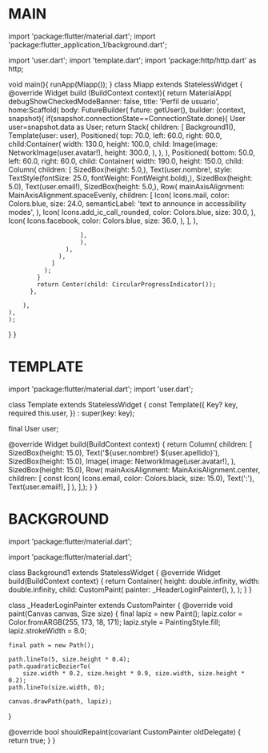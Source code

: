 # MAIN
import 'package:flutter/material.dart';
import 'package:flutter_application_1/background.dart';

import 'user.dart';
import 'template.dart';
import 'package:http/http.dart' as http;

void main(){
  runApp(Miapp());
}
class Miapp extends StatelessWidget {
  @override
  Widget build (BuildContext context){
    return MaterialApp(
      debugShowCheckedModeBanner: false,
      title: 'Perfil de usuario',
      home:Scaffold(
        body: FutureBuilder<User>(
          future: getUser(),
          builder: (context, snapshot){
            if(snapshot.connectionState==ConnectionState.done){
              User user=snapshot.data as User;
              return Stack(
                children: [
                  Background1(),
                  Template(user: user),
                  Positioned(
                    top: 70.0,
                    left: 60.0,
                    right: 60.0,
                    child:Container(
                      width: 130.0,
                      height: 100.0,
                      child: Image(image: NetworkImage(user.avatar!),
                      height: 300.0, 
                      ),
                    ),
                  ),
                  Positioned(
                    bottom: 50.0,
                    left: 60.0,
                    right: 60.0,
                    child: Container(
                      width: 190.0,
                      height: 150.0,
                      child: Column(
                        children: [
                          SizedBox(height: 5.0,),
                          Text(user.nombre!, style: TextStyle(fontSize: 25.0, fontWeight: FontWeight.bold),),
                          SizedBox(height: 5.0),
                          Text(user.email!),
                          SizedBox(height: 5.0,),
                          Row(
                            mainAxisAlignment: MainAxisAlignment.spaceEvenly,
                            children: [
                              Icon(
                                Icons.mail,
                                color: Colors.blue,
                                size: 24.0,
                                semanticLabel: 'text to announce in accessibility modes',
                                ),
                                Icon(
                                  Icons.add_ic_call_rounded,
                                  color: Colors.blue,
                                  size: 30.0,
                                  ),
                                  Icon(
                                    Icons.facebook,
                                    color: Colors.blue,
                                    size: 36.0,
                                    ),
                            ],
                          ),

                        ],
                        ),
                    ),
                  ),
                ]
              );
            }
            return Center(child: CircularProgressIndicator());
          },

        ),
    ),
    );
  }
}

# TEMPLATE

import 'package:flutter/material.dart';
import 'user.dart';

class Template extends StatelessWidget {
  const Template({
    Key? key,
    required this.user,
  }) : super(key: key);

  final User user;

  @override
  Widget build(BuildContext context) {
    return Column(
      children: [
        SizedBox(height: 15.0),
        Text('${user.nombre!} ${user.apellido}'),
        SizedBox(height: 15.0),
        Image(
          image: NetworkImage(user.avatar!),
        ),
        SizedBox(height: 15.0),
        Row(
          mainAxisAlignment: MainAxisAlignment.center,
          children: [
            const Icon(
              Icons.email,
              color: Colors.black,
              size: 15.0),
            Text(':'),
            Text(user.email!),
          ]
        ),
      ],);
  }
}

# BACKGROUND
import 'package:flutter/material.dart';


import 'package:flutter/material.dart';

class Background1 extends StatelessWidget {
  @override
  Widget build(BuildContext context) {
    return Container(
      height: double.infinity,
      width: double.infinity,
      child: CustomPaint(
        painter: _HeaderLoginPainter(),
      ),
    );
  }
}

class _HeaderLoginPainter extends CustomPainter {
  @override
  void paint(Canvas canvas, Size size) {
    final lapiz = new Paint();
    lapiz.color = Color.fromARGB(255, 173, 18, 171);
    lapiz.style = PaintingStyle.fill;
    lapiz.strokeWidth = 8.0;

    final path = new Path();

    path.lineTo(5, size.height * 0.4);
    path.quadraticBezierTo(
        size.width * 0.2, size.height * 0.9, size.width, size.height * 0.2);
    path.lineTo(size.width, 0);

    canvas.drawPath(path, lapiz);
  }

  @override
  bool shouldRepaint(covariant CustomPainter oldDelegate) {
    return true;
  }
}